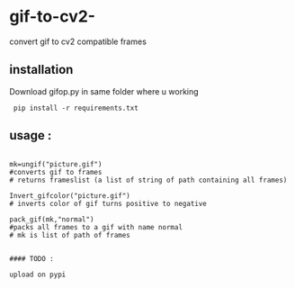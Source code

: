 # gif-to-cv2-
convert gif to cv2 compatible frames 



## installation 
 Download gifop.py in same folder where u working 

``` pip install -r requirements.txt``` 

## usage :
```from gifop import *

mk=ungif("picture.gif")
#converts gif to frames 
# returns frameslist (a list of string of path containing all frames)

Invert_gifcolor("picture.gif")
# inverts color of gif turns positive to negative 

pack_gif(mk,"normal")
#packs all frames to a gif with name normal
# mk is list of path of frames 


#### TODO :

upload on pypi 
